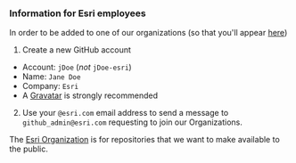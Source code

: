 ### Information for Esri employees

In order to be added to one of our organizations (so that you'll appear [here](https://github.com/orgs/Esri/people))

1. Create a new GitHub account
  * Account: `jDoe` (*not* `jDoe-esri`)
  * Name: `Jane Doe`
  * Company: `Esri`
  * A [Gravatar](https://help.github.com/articles/how-do-i-set-up-my-profile-picture/) is strongly recommended
2. Use your `@esri.com` email address to send a message to `github_admin@esri.com` requesting to join our Organizations.

The [Esri Organization](https://github.com/Esri) is for repositories that we want to make available to the public.